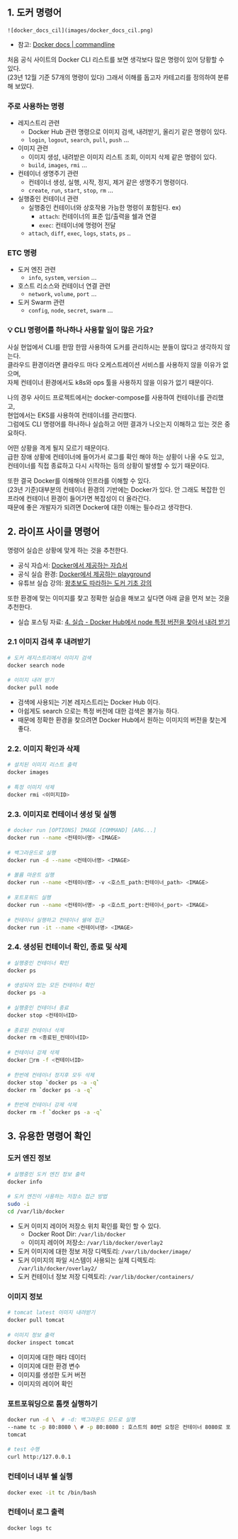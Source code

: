 ## 1. 도커 명령어

	![docker_docs_cil](images/docker_docs_cil.png)

- 참고: [Docker docs | commandline](https://docs.docker.com/engine/reference/commandline/cli/)   

처음 공식 사이트의 Docker CLI 리스트를 보면 생각보다 많은 명령이 있어 당황할 수 있다.    
(23년 12월 기준 57개의 명령이 있다)
그래서 이해를 돕고자 카테고리를 정의하여 분류해 보았다.
### 주로 사용하는 명령
- 레지스트리 관련
	- Docker Hub 관련 명령으로 이미지 검색, 내려받기, 올리기 같은 명령이 있다.
	- `login`, `logout`, `search`, `pull`, `push` ...
- 이미지 관련
	- 이미지 생성, 내려받은 이미지 리스트 조회, 이미지 삭제 같은 명령이 있다.
	- `build`, `images`, `rmi` ...
- 컨테이너 생명주기 관련
	- 컨테이너 생성, 실행, 시작, 정지, 제거 같은 생명주기 명령이다.  
	- `create`, `run`, `start`, `stop`, `rm` ...
- 실행중인 컨테이너 관련
	- 실행중인 컨테이너와 상호작용 가능한 명령이 포함된다.
		ex)
		- `attach`: 컨테이너의 표준 입/출력을 쉘과 연결
		- `exec`: 컨테이너에 명령어 전달
	- `attach`, `diff`, `exec`, `logs`, `stats`, `ps` .. 

### ETC 명령  
- 도커 엔진 관련
	- `info`, `system`, `version` ...
- 호스트 리소스와 컨테이너 연결 관련
	- `network`, `volume`, `port` ...
- 도커 Swarm 관련
	- `config`, `node`, `secret`, `swarm` ... 

### 💡 CLI 명령어를 하나하나 사용할 일이 많은 가요?

사실 현업에서 CLI를 한땀 한땀 사용하여 도커를 관리하시는 분들이 많다고 생각하지 않는다.  
클라우드 환경이라면 클라우드 마다 오케스트레이션 서비스를 사용하지 않을 이유가 없으며,   
자체 컨테이너 환경에서도 k8s와 ops 툴을 사용하지 않을 이유가 없기 때문이다.  

나의 경우 사이드 프로젝트에서는 docker-compose를 사용하여 컨테이너를 관리했고,  
현업에서는 EKS를 사용하여 컨테이너를 관리했다.  
그럼에도 CLI 명령어를 하나하나 실습하고 어떤 결과가 나오는지 이해하고 있는 것은 중요하다.  

어떤 상황을 격게 될지 모르기 때문이다.   
급한 장애 상황에 컨테이너에 들어가서 로그를 확인 해야 하는 상황이 나올 수도 있고,  
컨테이너를 직접 종료하고 다시 시작하는 등의 상황이 발생할 수 있기 때문이다.  

또한 결국 Docker를 이해해야 인프라를 이해할 수 있다.  
(23년 기준)대부분의 컨테이너 환경의 기반에는 Docker가 있다.
안 그래도 복잡한 인프라에 컨테이너 환경이 들어가면 복잡성이 더 올라간다.  
때문에 좋은 개발자가 되려면 Docker에 대한 이해는 필수라고 생각한다.  

## 2.  라이프 사이클 명령어

명령어 실습은 상황에 맞게 하는 것을 추천한다.  
- 공식 자습서: [Docker에서 제공하는 자습서](https://www.docker.com/play-with-docker/)
- 공식 실습 환경: [Docker에서 제공하는 playground](https://labs.play-with-docker.com/)
- 유튜브 실습 강의: [왕초보도 따라하는 도커 기초 강의](https://gasbugs.notion.site/b67ed727aea4467cbc3226bb0c8e8336#2640c61a8ee94939bb9a8604a4f144bd)

또한 환경에 맞는 이미지를 찾고 정확한 실습을 해보고 싶다면 아래 글을 먼저 보는 것을 추천한다.  
- 실습 포스팅 자료: [4. 실습 - Docker Hub에서 node 특정 버전을 찾아서 내려 받기](https://jaynote2022.tistory.com/52)
### 2.1 이미지 검색 후 내려받기

```bash
# 도커 레지스트리에서 이미지 검색 
docker search node

# 이미지 내려 받기
docker pull node
```
- 검색에 사용되는 기본 레지스트리는 Docker Hub 이다.
- 아쉽게도 search 으로는 특정 버전에 대한 검색은 불가능 하다. 
- 때문에 정확한 환경을 찾으려면 Docker Hub에서 원하는 이미지의 버전을 찾는게 좋다.
### 2.2. 이미지 확인과 삭제

```bash
# 설치된 이미지 리스트 출력
docker images

# 특정 이미지 삭제
docker rmi <이미지ID>
```
### 2.3. 이미지로 컨테이너 생성 및 실행

```bash
# docker run [OPTIONS] IMAGE [COMMAND] [ARG...]
docker run --name <컨테이너명> <IMAGE>

# 백그라운드로 실행
docker run -d --name <컨테이너명> <IMAGE>

# 볼륨 마운트 실행
docker run --name <컨테이너명> -v <호스트_path:컨테이너_path> <IMAGE>

# 포트포워드 실행
docker run --name <컨테이너명> -p <호스트_port:컨테이너_port> <IMAGE>

# 컨테이너 실행하고 컨테이너 쉘에 접근
docker run -it --name <컨테이너명> <IMAGE>
```

### 2.4. 생성된 컨테이너 확인,  종료 및 삭제

```bash
# 실행중인 컨테이너 확인
docker ps

# 생성되어 있는 모든 컨테이너 확인
docker ps -a

# 실행중인 컨테이너 종료
docker stop <컨테이너ID>

# 종료된 컨테이너 삭제
docker rm <종료된_컨테이너ID>

# 컨테이너 강제 삭제
docker rm -f <컨테이너ID>

# 한번에 컨테이너 정지후 모두 삭제
docker stop `docker ps -a -q` 
docker rm `docker ps -a -q`

# 한번에 컨테이너 강제 삭제
docker rm -f `docker ps -a -q`
```


## 3.  유용한 명령어 확인

### 도커 엔진 정보 

```bash
# 실행중인 도커 엔진 정보 출력
docker info

# 도커 엔진이 사용하는 저장소 접근 방법
sudo -i 
cd /var/lib/docker
```
- 도커 이미지 레이어 저장소 위치 확인를 확인 할 수 있다. 
	- Docker Root Dir: `/var/lib/docker`
	- 이미지 레이어 저장소: `/var/lib/docker/overlay2`
- 도커 이미지에 대한 정보 저장 디렉토리: `/var/lib/docker/image/`
- 도커 이미지의 파일 시스템이 사용되는 실제 디렉토리: `/var/lib/docker/overlay2/`
- 도커 컨테이너 정보 저장 디렉토리: `/var/lib/docker/containers/`

### 이미지 정보 
```bash
# tomcat latest 이미지 내려받기
docker pull tomcat

# 이미지 정보 출력
docker inspect tomcat
```
- 이미지에 대한 매타 데이터
- 이미지에 대한 환경 변수 
- 이미지를 생성한 도커 버전
- 이미지의 레이어 확인
### 포트포워딩으로 톰캣 실행하기
```bash
docker run -d \  # -d: 백그라운드 모드로 실행
--name tc -p 80:8080 \ # -p 80:8080 : 호스트의 80번 요청은 컨테이너 8080로 포트포워드
tomcat

# test 수행
curl http:/127.0.0.1
```

### 컨테이너 내부 쉘 실행
```bash
docker exec -it tc /bin/bash
```

### 컨테이너 로그 출력
```bash
docker logs tc
```
